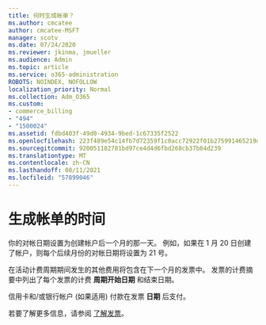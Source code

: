 ```yaml
---
title: 何时生成帐单？
ms.author: cmcatee
author: cmcatee-MSFT
manager: scotv
ms.date: 07/24/2020
ms.reviewer: jkinma, jmueller
ms.audience: Admin
ms.topic: article
ms.service: o365-administration
ROBOTS: NOINDEX, NOFOLLOW
localization_priority: Normal
ms.collection: Adm_O365
ms.custom:
- commerce_billing
- "494"
- "1500024"
ms.assetid: fdbd403f-49d0-4934-9bed-1c67335f2522
ms.openlocfilehash: 223f489e54c14fb7d72359f1c0acc72922f01b275991465219d52f592267d4ed
ms.sourcegitcommit: 920051182781bd97ce4d4d6fbd268cb37b84d239
ms.translationtype: MT
ms.contentlocale: zh-CN
ms.lasthandoff: 08/11/2021
ms.locfileid: "57899046"
---
```

# <a name="when-is-the-billing-statement-generated"></a>生成帐单的时间

你的对帐日期设置为创建帐户后一个月的那一天。 例如，如果在 1 月 20 日创建了帐户，则每个后续月份的对帐日期将设置为 21 号。

在活动计费周期期间发生的其他费用将包含在下一个月的发票中。 发票的计费摘要中列出了每个发票的计费 **周期开始日期** 和结束日期。

信用卡和/或银行帐户 (如果适用) 付款在发票 **日期** 后支付。
  
若要了解更多信息，请参阅 [了解发票](https://docs.microsoft.com/microsoft-365/commerce/billing-and-payments/understand-your-invoice2)。